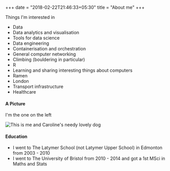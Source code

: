 +++
date = "2018-02-22T21:46:33+05:30"
title = "About me"
+++

Things I'm interested in

 - Data
 - Data analytics and visualisation
 - Tools for data science
 - Data engineering
 - Containerisation and orchestration
 - General computer networking
 - Climbing (bouldering in particular)
 - R
 - Learning and sharing interesting things about computers
 - Ramen
 - London 
 - Transport infrastructure
 - Healthcare

#### A Picture

I'm the one on the left

![This is me and Caroline's needy lovely dog][1]

#### Education

* I went to The Latymer School (not Latymer Upper School) in Edmonton from 2003 - 2010
* I went to The University of Bristol from 2010 - 2014 and got a 1st MSci in Maths and Stats 

[1]: /img/me.png
